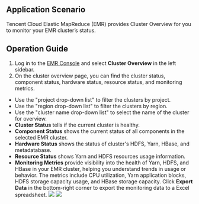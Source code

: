 ## Application Scenario
Tencent Cloud Elastic MapReduce (EMR) provides Cluster Overview for you to monitor your EMR cluster’s status. 

## Operation Guide
1. Log in to the [EMR Console](https://console.cloud.tencent.com/emr) and select **Cluster Overview** in the left sidebar.
2. On the cluster overview page, you can find the cluster status, component status, hardware status, resource status, and monitoring metrics.
 - Use the "project drop-down list" to filter the clusters by project.
 - Use the "region drop-down list" to filter the clusters by region.
 - Use the "cluster name drop-down list" to select the name of the cluster for overview.
 - **Cluster Status** tells if the current cluster is healthy.
 - **Component Status** shows the current status of all components in the selected EMR cluster.
 - **Hardware Status** shows the status of cluster's HDFS, Yarn, HBase, and metadatabase.
 - **Resource Status** shows Yarn and HDFS resources usage information.
 - **Monitoring Metrics** provide visibility into the health of Yarn, HDFS, and HBase in your EMR cluster, helping you understand trends in usage or behavior. The metrics include CPU utilization, Yarn application blocks, HDFS storage capacity usage, and HBase storage capacity.
Click **Export Data** in the bottom-right corner to export the monitoring data to a Excel spreadsheet.
![](https://main.qcloudimg.com/raw/bfe8931e87966daae0a370b77c76dfd3.png)
![](https://main.qcloudimg.com/raw/9e9ae8503cc70539cb96f9d821fb8579.png)
